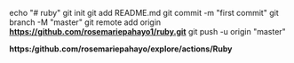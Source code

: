 
echo "# ruby"
git init
git add README.md
git commit -m "first commit"
git branch -M "master"
git remote add origin 
**https://github.com/rosemariepahayo1/ruby.git**
git push -u origin "master"

**https:/github.com/rosemariepahayo/explore/actions/Ruby**
